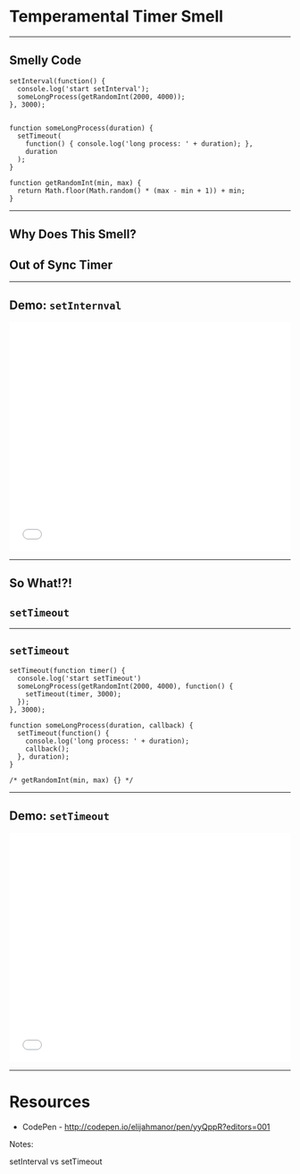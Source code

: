 # Temperamental Timer Smell
<!-- .slide: data-state="statusLint--easy statusRules--none" -->

------

## Smelly Code

```
setInterval(function() {
  console.log('start setInterval');
  someLongProcess(getRandomInt(2000, 4000));
}, 3000);


function someLongProcess(duration) {
  setTimeout(
    function() { console.log('long process: ' + duration); },
    duration
  );  
}

function getRandomInt(min, max) {
  return Math.floor(Math.random() * (max - min + 1)) + min;
}
```

------

## Why Does This Smell?

## Out of Sync Timer <!-- .element class="fragment" -->

------

## Demo: `setInternval`

<iframe height='410' scrolling='no' src='//codepen.io/elijahmanor/embed/bNQmzP/?height=410' frameborder='no' allowtransparency='true' allowfullscreen='true' style='width: 100%;'>See the Pen <a href='http://codepen.io/elijahmanor/pen/bNQmzP/'>bNQmzP</a> by Elijah Manor (<a href='http://codepen.io/elijahmanor'>@elijahmanor</a>) on <a href='http://codepen.io'>CodePen</a>.
</iframe>

------

## So What!?!

## `setTimeout` <!-- .element class="fragment" -->

------

## `setTimeout`

```
setTimeout(function timer() {
  console.log('start setTimeout')
  someLongProcess(getRandomInt(2000, 4000), function() {
    setTimeout(timer, 3000);
  });
}, 3000);

function someLongProcess(duration, callback) {
  setTimeout(function() {
    console.log('long process: ' + duration);
    callback();
  }, duration);  
}

/* getRandomInt(min, max) {} */
```

------

## Demo: `setTimeout`

<iframe height='410' scrolling='no' src='//codepen.io/elijahmanor/embed/raQQay/?height=410' frameborder='no' allowtransparency='true' allowfullscreen='true' style='width: 100%;'>See the Pen <a href='http://codepen.io/elijahmanor/pen/raQQay/'>raQQay</a> by Elijah Manor (<a href='http://codepen.io/elijahmanor'>@elijahmanor</a>) on <a href='http://codepen.io'>CodePen</a>.
</iframe>

------

# Resources

* CodePen - http://codepen.io/elijahmanor/pen/yyQppR?editors=001

Notes:

setInterval vs setTimeout
